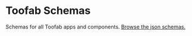 Toofab Schemas
========

Schemas for all Toofab apps and components.  [Browse the json schemas.](https://schemas.toofab.com/)
